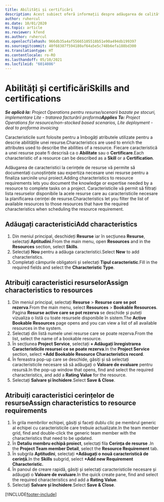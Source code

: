 ```yaml
---
title: Abilități și certificări
description: Acest subiect oferă informații despre adăugarea de calități și caracteristici de certificare la resurse.
author: ruhercul
ms.date: 10/01/2020
ms.topic: article
ms.reviewer: kfend
ms.author: ruhercul
ms.openlocfilehash: 966db35a4af55665105518b51e90a494db199397
ms.sourcegitcommit: 40f68387f594180af64a5e5c748b6efa188bd300
ms.translationtype: HT
ms.contentlocale: ro-RO
ms.lasthandoff: 05/10/2021
ms.locfileid: "6014086"
---
```

# <a name="skills-and-certifications"></a><span data-ttu-id="2e2c6-103">Abilități și certificări</span><span class="sxs-lookup"><span data-stu-id="2e2c6-103">Skills and certifications</span></span>
<span data-ttu-id="2e2c6-104">_**Se aplică la:** Project Operations pentru resurse/scenarii bazate pe stocuri, implementare Lite - tratarea facturării proforma_</span><span class="sxs-lookup"><span data-stu-id="2e2c6-104">_**Applies To:** Project Operations for resource/non-stocked based scenarios, Lite deployment - deal to proforma invoicing_</span></span>

<span data-ttu-id="2e2c6-105">Caracteristicile sunt folosite pentru a îmbogăți atributele utilizate pentru a descrie abilitățile unei resurse.</span><span class="sxs-lookup"><span data-stu-id="2e2c6-105">Characteristics are used to enrich the attributes used to describe the abilities of a resource.</span></span> <span data-ttu-id="2e2c6-106">Fiecare caracteristică a unei resurse poate fi descrisă ca o **Abilitate** sau o **Certificare**.</span><span class="sxs-lookup"><span data-stu-id="2e2c6-106">Each characteristic of a resource can be described as a **Skill** or a **Certification**.</span></span>

<span data-ttu-id="2e2c6-107">Adăugarea de caracteristici la cerințele de resurse vă permite să documentați cunoștințele sau expertiza necesare unei resurse pentru a finaliza sarcinile unui proiect.</span><span class="sxs-lookup"><span data-stu-id="2e2c6-107">Adding characteristics to resource requirements lets you document the knowledge or expertise needed by a resource to complete tasks on a project.</span></span> <span data-ttu-id="2e2c6-108">Caracteristicile vă permit să filtrați lista resurselor disponibile la acele resurse care au caracteristicile necesare la planificarea cerinței de resurse.</span><span class="sxs-lookup"><span data-stu-id="2e2c6-108">Characteristics let you filter the list of available resources to those resources that have the required characteristics when scheduling the resource requirement.</span></span>

## <a name="add-characteristics"></a><span data-ttu-id="2e2c6-109">Adăugați caracteristici</span><span class="sxs-lookup"><span data-stu-id="2e2c6-109">Add characteristics</span></span>

1. <span data-ttu-id="2e2c6-110">Din meniul principal, deschideți **Resurse** iar în secțiunea **Resurse**, selectați **Aptitudini**.</span><span class="sxs-lookup"><span data-stu-id="2e2c6-110">From the main menu, open **Resources** and in the **Resources** section, select **Skills**.</span></span>
2. <span data-ttu-id="2e2c6-111">Selectați **Nou** pentru a adăuga caracteristici.</span><span class="sxs-lookup"><span data-stu-id="2e2c6-111">Select **New** to add characteristics.</span></span>
3. <span data-ttu-id="2e2c6-112">Completați câmpurile obligatorii și selectați **Tipul caracteristic**.</span><span class="sxs-lookup"><span data-stu-id="2e2c6-112">Fill in the required fields and select the **Characteristic Type**.</span></span>

## <a name="assign-characteristics-to-resources"></a><span data-ttu-id="2e2c6-113">Atribuiți caracteristici resurselor</span><span class="sxs-lookup"><span data-stu-id="2e2c6-113">Assign characteristics to resources</span></span>

1. <span data-ttu-id="2e2c6-114">Din meniul principal, selectați **Resurse** > **Resurse care se pot rezerva**.</span><span class="sxs-lookup"><span data-stu-id="2e2c6-114">From the main menu, select **Resources** > **Bookable Resources**.</span></span> <span data-ttu-id="2e2c6-115">Pagina **Resurse active care se pot rezerva** se deschide și puteți vizualiza o listă cu toate resursele disponibile în sistem.</span><span class="sxs-lookup"><span data-stu-id="2e2c6-115">The **Active Bookable Resources** page opens and you can view a list of all available resources in the system.</span></span>
2. <span data-ttu-id="2e2c6-116">Selectați din listă numele unei resurse care se poate rezerva.</span><span class="sxs-lookup"><span data-stu-id="2e2c6-116">From the list, select the name of a bookable resource.</span></span>
3. <span data-ttu-id="2e2c6-117">În secțiunea **Project Service**, selectați **+ Adăugați înregistrarea Caracteristicile resursei ce se poate rezerva**.</span><span class="sxs-lookup"><span data-stu-id="2e2c6-117">In the **Project Service** section, select **+Add Bookable Resource Characteristics record**.</span></span>
4. <span data-ttu-id="2e2c6-118">În fereastra pop-up care se deschide, găsiți și să selectați caracteristicile necesare să să adăugați o **Valoare de evaluare** pentru resursă.</span><span class="sxs-lookup"><span data-stu-id="2e2c6-118">In the pop-up window that opens, find and select the required characteristics, and add a **Rating Value** for the resource.</span></span>
5. <span data-ttu-id="2e2c6-119">Selectați **Salvare și închidere**.</span><span class="sxs-lookup"><span data-stu-id="2e2c6-119">Select **Save & Close**.</span></span>

## <a name="assign-characteristics-to-resource-requirements"></a><span data-ttu-id="2e2c6-120">Atribuiți caracteristici cerințelor de resurse</span><span class="sxs-lookup"><span data-stu-id="2e2c6-120">Assign characteristics to resource requirements</span></span>

1. <span data-ttu-id="2e2c6-121">În grila membrilor echipei, găsiți și faceți dublu clic pe membrul generic al echipei cu caracteristicile care trebuie actualizate.</span><span class="sxs-lookup"><span data-stu-id="2e2c6-121">In the team member grid, find and double-click the generic team member with the characteristics that need to be updated.</span></span>
2. <span data-ttu-id="2e2c6-122">În **Detaliu membru echipă proiect**, selectați fila **Cerința de resurse** .</span><span class="sxs-lookup"><span data-stu-id="2e2c6-122">In the **Project Team member Detail**, select the **Resource Requirement** tab.</span></span>
3. <span data-ttu-id="2e2c6-123">În subgrila **Aptitudini**, selectați **+Adăugați o nouă caracteristică de cerință.**</span><span class="sxs-lookup"><span data-stu-id="2e2c6-123">In the **Skills** subgrid, select **+Add new Requirement Characteristic.**</span></span>
4. <span data-ttu-id="2e2c6-124">În panoul de creare rapidă, găsiți și selectați caracteristicile necesare și adăugați o **Valoare de evaluare**.</span><span class="sxs-lookup"><span data-stu-id="2e2c6-124">In the quick create pane, find and select the required characteristics and add a **Rating Value**.</span></span>
5. <span data-ttu-id="2e2c6-125">Selectați **Salvare și închidere**.</span><span class="sxs-lookup"><span data-stu-id="2e2c6-125">Select **Save & Close**.</span></span>

[!INCLUDE[footer-include](../includes/footer-banner.md)]
